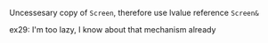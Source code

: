 Uncessesary copy of `Screen`, therefore use lvalue reference `Screen&`

ex29: I'm too lazy, I know about that mechanism already
